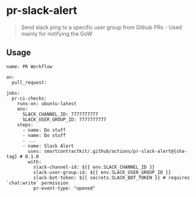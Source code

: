 # pr-slack-alert

> Send slack ping to a specific user group from Github PRs - Used mainly for
> notifying the GoW

## Usage

```
name: PR Workflow

on:
  pull_request:

jobs:
  pr-ci-checks:
    runs-on: ubuntu-latest
    env:
      SLACK_CHANNEL_ID: 7777777777
      SLACK_USER_GROUP_ID: 7777777777
    steps:
      - name: Do stuff
      - name: Do stuff
      - ...
      - name: Slack Alert
        uses: smartcontractkit/.github/actions/pr-slack-alert@{sha-tag} # 0.1.0
        with:
          slack-channel-id: ${{ env.SLACK_CHANNEL_ID }}
          slack-user-group-id: ${{ env.SLACK_USER_GROUP_ID }}
          slack-bot-token: ${{ secrets.SLACK_BOT_TOKEN }} # requires `chat:write` permission
          pr-event-type: "opened"
```
